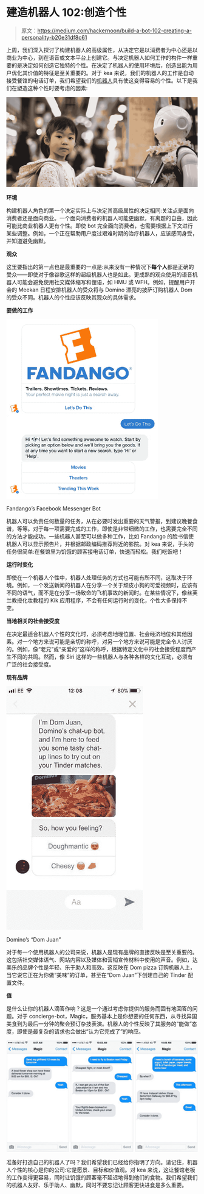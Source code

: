 # 建造机器人 102:创造个性

> 原文：<https://medium.com/hackernoon/build-a-bot-102-creating-a-personality-b20e31df8c61>

上周，我们深入探讨了构建机器人的高级属性，从决定它是以消费者为中心还是以商业为中心，到在语音或文本平台上创建它。与决定机器人如何工作的构件一样重要的是决定如何创造它独特的个性。在决定了机器人的使用环境后，创造出能为用户优化其价值的特征是至关重要的。对于 kea 来说，我们的机器人的工作是自动接受餐馆的电话订单，我们希望我们的[机器人](https://hackernoon.com/tagged/bot)具有使这变得容易的个性。以下是我们在塑造这种个性时要考虑的因素:

![](img/3ce74e5dfffcb43c1fe1ae1a54b6a779.png)

**环境**

构建机器人角色的第一个决定实际上与决定其高级属性的决定相同:关注点是面向消费者还是面向商业。一个面向消费者的机器人可能更幽默，有离题的自由，因此可能比商业机器人更有个性。即使 bot 完全面向消费者，也需要根据上下文进行某些调整。例如，一个正在帮助用户度过艰难时期的治疗机器人，应该感同身受，并知道避免幽默。

**观众**

这里要指出的第一点也是最重要的一点是:从来没有一种情况下**每个人**都是正确的受众——即使对于像谷歌这样的超级机器人也是如此。更成熟的观众使用的语音机器人可能会避免使用社交媒体缩写和俚语，如 HMU 或 WFH。例如，提醒用户开会的 Meekan 日程安排机器人的受众将与 Domino 漂亮的披萨订购机器人 Dom 的受众不同。机器人的个性应该反映其观众的具体需求。

**要做的工作**

![](img/d2461b39d2979ef8fa7b6b6c6f216b82.png)

Fandango’s Facebook Messenger Bot

机器人可以负责任何数量的任务，从在必要时发出重要的天气警报，到建议晚餐食谱，等等。对于每一项需要完成的工作，即使是非常细微的工作，也需要完全不同的方法才能成功。一些机器人甚至可以做多种工作，比如 Fandango 的脸书信使机器人可以显示预告片，并根据邮政编码推荐附近的影院。对 kea 来说，手头的任务很简单:在餐馆里为饥饿的顾客接电话订单，快速而轻松。我们吃饭吧！

**运行时变化**

即使在一个机器人个性中，机器人处理任务的方式也可能有所不同，这取决于环境。例如，一个发送新闻的机器人在分享一个关于顽皮小狗的可爱视频时，应该有不同的语气，而不是在分享一场致命的飞机事故的新闻时。在某些情况下，像丝芙兰教授化妆教程的 Kik 应用程序，不会有任何运行时的变化，个性大多保持不变。

**当地相关的社会接受度**

在决定最适合机器人个性的文化时，必须考虑地理位置、社会经济地位和其他因素。对一个地方来说可能是亲切的称呼，对另一个地方来说可能是完全令人讨厌的。例如，像“老兄”或“亲爱的”这样的称呼，根据特定文化中的社会接受程度而产生不同的共鸣。然而，像 Siri 这样的一些机器人与各种各样的文化互动，必须有广泛的社会接受度。

**现有品牌**

![](img/6a5df4982dfc41347f01906aeb07b3f9.png)

Domino’s “Dom Juan”

对于每一个使用机器人的公司来说，机器人是现有品牌的直接反映是至关重要的。这包括社交媒体语气、网站内容以及媒体和营销宣传材料中使用的声音。例如，达美乐的品牌个性是年轻、乐于助人和高效。这反映在 Dom pizza 订购机器人上，当它说它正在为你做“美味”的订单，甚至在“Dom Juan”下创建自己的 Tinder 配置文件。

**值**

是什么让你的机器人滴答作响？这是一个通过考虑你提供的服务而固有地回答的问题。对于 concierge-bot，Magic，服务基本上是你想要的任何东西，从寻找异国美食到为最后一分钟的聚会预订杂技表演。机器人的个性反映了其服务的“能做”态度，即使是最复杂的请求也会做出“认为它完成了”的响应。

![](img/e5349e5dbb606b7cb171725f74225fe6.png)

准备好打造自己的机器人了吗？我们希望我们已经给你指明了方向。请记住，机器人个性的核心是你的公司:它是愿景、目标和价值观。对 kea 来说，这让餐馆老板的工作变得更容易，同时让饥饿的顾客毫不延迟地得到他们的食物。我们希望我们的机器人友好、乐于助人、幽默，同时不要忘记让顾客更快进食是多么重要。